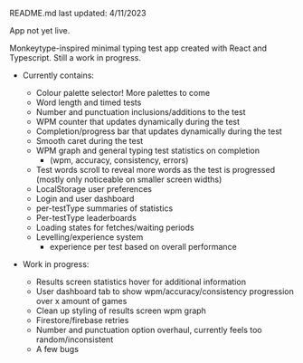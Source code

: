 README.md last updated: 4/11/2023

App not yet live.

Monkeytype-inspired minimal typing test app created with React and Typescript. Still a work in progress.

- Currently contains:
  * Colour palette selector! More palettes to come
  * Word length and timed tests
  * Number and punctuation inclusions/additions to the test
  * WPM counter that updates dynamically during the test
  * Completion/progress bar that updates dynamically during the test
  * Smooth caret during the test
  * WPM graph and general typing test statistics on completion
    * (wpm, accuracy, consistency, errors)
  * Test words scroll to reveal more words as the test is progressed (mostly only noticeable on smaller screen widths)
  * LocalStorage user preferences
  * Login and user dashboard 
  * per-testType summaries of statistics
  * Per-testType leaderboards
  * Loading states for fetches/waiting periods
  * Levelling/experience system
    * experience per test based on overall performance

- Work in progress:  
  * Results screen statistics hover for additional information
  * User dashboard tab to show wpm/accuracy/consistency progression over x amount of games 
  * Clean up styling of results screen wpm graph
  * Firestore/firebase retries
  * Number and punctuation option overhaul, currently feels too random/inconsistent
  * A few bugs 
  


